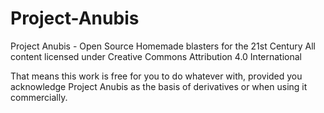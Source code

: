 Project-Anubis
==============

Project Anubis - Open Source Homemade blasters for the 21st Century
All content licensed under Creative Commons Attribution 4.0 International

That means this work is free for you to do whatever with, provided you acknowledge Project Anubis as the basis of derivatives or when using it commercially.
